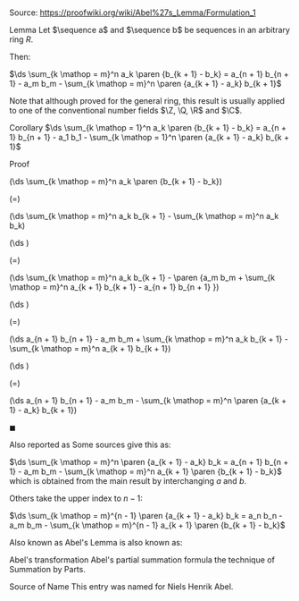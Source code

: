 # 

Source: https://proofwiki.org/wiki/Abel%27s_Lemma/Formulation_1



Lemma
Let $\sequence a$ and $\sequence b$ be sequences in an arbitrary ring $R$.

Then:

$\ds \sum_{k \mathop = m}^n a_k \paren {b_{k + 1} - b_k} = a_{n + 1} b_{n + 1} - a_m b_m - \sum_{k \mathop = m}^n \paren {a_{k + 1} - a_k} b_{k + 1}$

Note that although proved for the general ring, this result is usually applied to one of the conventional number fields $\Z, \Q, \R$ and $\C$.


Corollary
$\ds \sum_{k \mathop = 1}^n a_k \paren {b_{k + 1} - b_k} = a_{n + 1} b_{n + 1} - a_1 b_1 - \sum_{k \mathop = 1}^n \paren {a_{k + 1} - a_k} b_{k + 1}$


Proof













\(\ds \sum_{k \mathop = m}^n a_k \paren {b_{k + 1} - b_k}\)

\(=\)







\(\ds \sum_{k \mathop = m}^n a_k b_{k + 1} - \sum_{k \mathop = m}^n a_k b_k\)




















\(\ds \)

\(=\)







\(\ds \sum_{k \mathop = m}^n a_k b_{k + 1} - \paren {a_m b_m + \sum_{k \mathop = m}^n a_{k + 1} b_{k + 1} - a_{n + 1} b_{n + 1} }\)




















\(\ds \)

\(=\)







\(\ds a_{n + 1} b_{n + 1} - a_m b_m + \sum_{k \mathop = m}^n a_k b_{k + 1} - \sum_{k \mathop = m}^n a_{k + 1} b_{k + 1}\)




















\(\ds \)

\(=\)







\(\ds a_{n + 1} b_{n + 1} - a_m b_m - \sum_{k \mathop = m}^n \paren {a_{k + 1} - a_k} b_{k + 1}\)









$\blacksquare$


Also reported as
Some sources give this as:

$\ds \sum_{k \mathop = m}^n \paren {a_{k + 1} - a_k} b_k = a_{n + 1} b_{n + 1} - a_m b_m - \sum_{k \mathop = m}^n a_{k + 1} \paren {b_{k + 1} - b_k}$
which is obtained from the main result by interchanging $a$ and $b$.

Others take the upper index to $n - 1$:

$\ds \sum_{k \mathop = m}^{n - 1} \paren {a_{k + 1} - a_k} b_k = a_n b_n - a_m b_m - \sum_{k \mathop = m}^{n - 1} a_{k + 1} \paren {b_{k + 1} - b_k}$


Also known as
Abel's Lemma is also known as:

Abel's transformation
Abel's partial summation formula
the technique of Summation by Parts.


Source of Name
This entry was named for Niels Henrik Abel.





